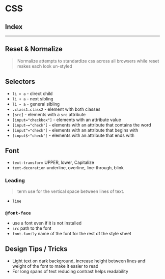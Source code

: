 # CSS

## Index

---

## Reset & Normalize

> Normalize attempts to standardize css across all browsers while reset makes each look un-styled

## Selectors

- `li > a` - direct child
- `li + a` - next sibling
- `li ~ a` - general sibling
- `.class1.class2` - element with both classes
- `[src]` - elements with a `src` attribute
- `[input="checkbox"]` - elements with an attribute value
- `[input~="check"]` - elements with an attribute that contains the word
- `[input^="check"]` - elements with an attribute that begins with
- `[input$~"check"]` - elements with an attribute that ends with

## Font

- `text-transform` UPPER, lower, Capitalize
- `text-decoration` underline, overline, line-through, blink

### Leading

> term use for the vertical space between lines of text.

- `line`

### `@font-face`

- use a font even if it is not installed
- `src` path to the font
- `font-family` name of the font for the rest of the style sheet

## Design Tips / Tricks

- Light text on dark background, increase height between lines and weight of the font to make it easier to read
- For long spans of text reducing contrast helps readability

